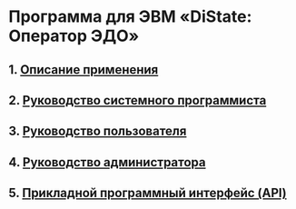 Программа для ЭВМ «DiState: Оператор ЭДО» 
=========================================
  
## 1. [Описание применения](brief.md) 
## 2. [Руководство системного программиста](sysadminguide.md)
## 3. [Руководство пользователя](usermanual.md)
## 4. [Руководство администратора](adminguide.md)
## 5. [Прикладной программный интерфейс (API)](api.md) 
